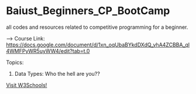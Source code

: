 # Baiust_Beginners_CP_BootCamp

all codes and resources related to competitive programming for a beginner.

--> Course Link: https://docs.google.com/document/d/1xn_oqUbaBYkdDXdQ_vhA4ZCBBA_ql4WMFPyWR5uyWW4/edit?tab=t.0 

Topics:
1. Data Types: Who the hell are you??


<a href="https://www.w3schools.com/" target="_blank">Visit W3Schools!</a> 

